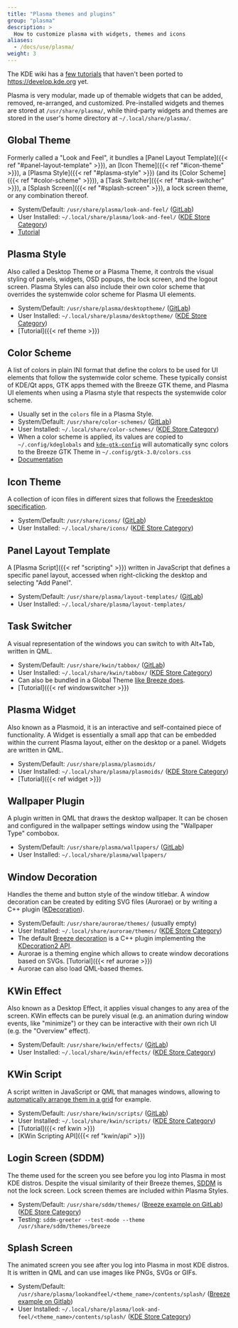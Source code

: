 ```yaml
---
title: "Plasma themes and plugins"
group: "plasma"
description: >
  How to customize plasma with widgets, themes and icons
aliases:
  - /docs/use/plasma/
weight: 3
---
```


The KDE wiki has a [few tutorials](https://techbase.kde.org/Development/Tutorials/Plasma5) that haven't been ported to https://develop.kde.org yet.

Plasma is very modular, made up of themable widgets that can be added, removed, re-arranged, and customized. Pre-installed widgets and themes are stored at `/usr/share/plasma/`, while third-party widgets and themes are stored in the user's home directory at `~/.local/share/plasma/`.

## **Global Theme**

Formerly called a "Look and Feel", it bundles a [Panel Layout Template]({{< ref "#panel-layout-template" >}}), an [Icon Theme]({{< ref "#icon-theme" >}}), a [Plasma Style]({{< ref "#plasma-style" >}}) (and its [Color Scheme]({{< ref "#color-scheme" >}})), a [Task Switcher]({{< ref "#task-switcher" >}}), a [Splash Screen]({{< ref "#splash-screen" >}}), a lock screen theme, or any combination thereof.

* System/Default: `/usr/share/plasma/look-and-feel/` ([GitLab](https://invent.kde.org/plasma/plasma-workspace/-/tree/master/lookandfeel))
* User Installed: `~/.local/share/plasma/look-and-feel/` ([KDE Store Category](https://store.kde.org/browse/cat/121/order/latest/))
* [Tutorial](https://userbase.kde.org/Plasma/Create_a_Global_Theme_Package)

## **Plasma Style**

Also called a Desktop Theme or a Plasma Theme, it controls the visual styling of panels, widgets, OSD popups, the lock screen, and the logout screen. Plasma Styles can also include their own color scheme that overrides the systemwide color scheme for Plasma UI elements.

* System/Default: `/usr/share/plasma/desktoptheme/` ([GitLab](https://invent.kde.org/plasma/libplasma/-/tree/master/src/desktoptheme))
* User Installed: `~/.local/share/plasma/desktoptheme/` ([KDE Store Category](https://store.kde.org/browse/cat/104/order/latest/))
* [Tutorial]({{< ref theme >}})

## **Color Scheme**

A list of colors in plain INI format that define the colors to be used for UI elements that follow the systemwide color scheme. These typically consist of KDE/Qt apps, GTK apps themed with the Breeze GTK theme, and Plasma UI elements when using a Plasma style that respects the systemwide color scheme.

* Usually set in the `colors` file in a Plasma Style.
* System/Default: `/usr/share/color-schemes/` ([GitLab](https://invent.kde.org/plasma/breeze/-/tree/master/colors))
* User Installed: `~/.local/share/color-schemes/` ([KDE Store Category](https://store.kde.org/browse/cat/112/order/latest/))
* When a color scheme is applied, its values are copied to `~/.config/kdeglobals` and [`kde-gtk-config`](https://invent.kde.org/plasma/kde-gtk-config) will automatically sync colors to the Breeze GTK Theme in `~/.config/gtk-3.0/colors.css`
* [Documentation](https://docs.kde.org/stable5/en/plasma-workspace/kcontrol/colors/index.html)

## **Icon Theme**

A collection of icon files in different sizes that follows the [Freedesktop specification](https://specifications.freedesktop.org/icon-theme-spec).

* System/Default: `/usr/share/icons/` ([GitLab](https://invent.kde.org/frameworks/breeze-icons))
* User Installed: `~/.local/share/icons/` ([KDE Store Category](https://store.kde.org/browse/cat/132/order/latest/))

## **Panel Layout Template**

A [Plasma Script]({{< ref "scripting" >}}) written in JavaScript that defines a specific panel layout, accessed when right-clicking the desktop and selecting "Add Panel".

* System/Default: `/usr/share/plasma/layout-templates/` ([GitLab](https://invent.kde.org/plasma/plasma-desktop/-/tree/master/layout-templates))
* User Installed: `~/.local/share/plasma/layout-templates/`

## **Task Switcher**

A visual representation of the windows you can switch to with Alt+Tab, written in QML.

* System/Default: `/usr/share/kwin/tabbox/` ([GitLab](https://invent.kde.org/plasma/kdeplasma-addons/-/tree/master/kwin/windowswitchers))
* User Installed: `~/.local/share/kwin/tabbox/` ([KDE Store Category](https://store.kde.org/browse/cat/211/order/latest/))
* Can also be bundled in a Global Theme [like Breeze does](https://invent.kde.org/plasma/plasma-workspace/-/blob/master/lookandfeel/contents/windowswitcher/WindowSwitcher.qml).
* [Tutorial]({{< ref windowswitcher >}})

## **Plasma Widget**

Also known as a Plasmoid, it is an interactive and self-contained piece of functionality. A Widget is essentially a small app that can be embedded within the current Plasma layout, either on the desktop or a panel. Widgets are written in QML.

* System/Default: `/usr/share/plasma/plasmoids/`
* User Installed: `~/.local/share/plasma/plasmoids/` ([KDE Store Category](https://store.kde.org/browse/cat/418/order/latest/))
* [Tutorial]({{< ref widget >}})

## **Wallpaper Plugin**

A plugin written in QML that draws the desktop wallpaper. It can be chosen and configured in the wallpaper settings window using the "Wallpaper Type" combobox.

* System/Default: `/usr/share/plasma/wallpapers/` ([GitLab](https://invent.kde.org/plasma/plasma-workspace/-/tree/master/wallpapers))
* User Installed: `~/.local/share/plasma/wallpapers/`

## **Window Decoration**

Handles the theme and button style of the window titlebar. A window decoration can be created by editing SVG files (Aurorae) or by writing a C++ plugin ([KDecoration](docs:kdecoration2)).

* System/Default: `/usr/share/aurorae/themes/` (usually empty)
* User Installed: `~/.local/share/aurorae/themes/` ([KDE Store Category](https://store.kde.org/browse/cat/114/order/latest/))
* The default [Breeze decoration](https://invent.kde.org/plasma/breeze/-/tree/master/kdecoration) is a C++ plugin implementing the [KDecoration2 API](docs:kdecoration2).
* Aurorae is a theming engine which allows to create window decorations based on SVGs. [Tutorial]({{< ref aurorae >}})
* Aurorae can also load QML-based themes.

## **KWin Effect**

Also known as a Desktop Effect, it applies visual changes to any area of the screen. KWin effects can be purely visual (e.g. an animation during window events, like "minimize") or they can be interactive with their own rich UI (e.g. the "Overview" effect).

* System/Default: `/usr/share/kwin/effects/` ([GitLab](https://invent.kde.org/plasma/kwin/-/tree/master/src/effects))
* User Installed: `~/.local/share/kwin/effects/` ([KDE Store Category](https://store.kde.org/browse/cat/209/order/latest/))

## **KWin Script**

A script written in JavaScript or QML that manages windows, allowing to [automatically arrange them in a grid](https://store.kde.org/p/1281790/) for example.

* System/Default: `/usr/share/kwin/scripts/` ([GitLab](https://invent.kde.org/plasma/kwin/-/tree/master/src/plugins))
* User Installed: `~/.local/share/kwin/scripts/` ([KDE Store Category](https://store.kde.org/browse/cat/210/order/latest/))
* [Tutorial]({{< ref kwin >}})
* [KWin Scripting API]({{< ref "kwin/api" >}})

## **Login Screen (SDDM)**

The theme used for the screen you see before you log into Plasma in most KDE distros. Despite the visual similarity of their Breeze themes, [SDDM](https://github.com/sddm/sddm) is not the lock screen. Lock screen themes are included within Plasma Styles.

* System/Default: `/usr/share/sddm/themes/` ([Breeze example on GitLab](https://invent.kde.org/plasma/plasma-desktop/-/tree/master/sddm-theme)) ([KDE Store Category](https://store.kde.org/browse?cat=101&ord=latest))
* Testing: `sddm-greeter --test-mode --theme /usr/share/sddm/themes/breeze`

## **Splash Screen**

The animated screen you see after you log into Plasma in most KDE distros. It is written in QML and can use images like PNGs, SVGs or GIFs.

* System/Default: `/usr/share/plasma/lookandfeel/<theme_name>/contents/splash/` ([Breeze example on Gitlab](https://invent.kde.org/plasma/plasma-workspace/-/tree/master/lookandfeel/org.kde.breeze/contents/splash))
* User Installed: `~/.local/share/plasma/look-and-feel/<theme_name>/contents/splash/` ([KDE Store Category](https://store.kde.org/browse?cat=488&ord=latest))
